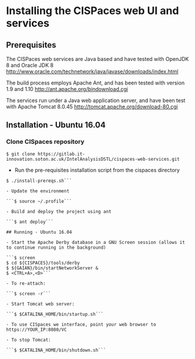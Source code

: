 # Installing the CISPaces web UI and services

## Prerequisites
The CISPaces web services are Java based and have tested with OpenJDK 8 and Oracle JDK 8
http://www.oracle.com/technetwork/java/javase/downloads/index.html

The build process employs Apache Ant, and has been tested with version 1.9 and 1.10
http://ant.apache.org/bindownload.cgi

The services run under a Java web application server, and have been test with Apache Tomcat 8.0.45
http://tomcat.apache.org/download-80.cgi

## Installation - Ubuntu 16.04

### Clone CISpaces repository

```$ git clone https://gitlab.it-innovation.soton.ac.uk/IntelAnalysisDSTL/cispaces-web-services.git```

- Run the pre-requisites installation script from the cispaces directory

```$ cd cispaces-web-services
$ ./install-prereqs.sh```

- Update the environment

```$ source ~/.profile```

- Build and deploy the project using ant

```$ ant deploy```

## Running - Ubuntu 16.04

- Start the Apache Derby database in a GNU Screen session (allows it to continue running in the background)

```$ screen
$ cd ${CISPACES}/tools/derby
$ ${GAIAN}/bin/startNetworkServer &
$ <CTRL+A>,<D>```

- To re-attach:

```$ screen -r```

- Start Tomcat web server:

```$ $CATALINA_HOME/bin/startup.sh```

- To use CISpaces we interface, point your web browser to https://YOUR_IP:8080/VC

- To stop Tomcat:

```$ $CATALINA_HOME/bin/shutdown.sh```
